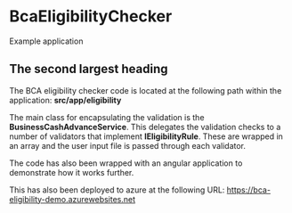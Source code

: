 # BcaEligibilityChecker

Example application 
## The second largest heading

The BCA eligibility checker code is located at the following path within the application:  **src/app/eligibility**

The main class for encapsulating the validation is the **BusinessCashAdvanceService**.  This delegates the validation checks to a number of validators that implement **IEligibilityRule**.  These are wrapped in an array and the user input file is passed through each validator.

The code has also been wrapped with an angular application to demonstrate how it works further.

This has also been deployed to azure at the following URL: https://bca-eligibility-demo.azurewebsites.net
